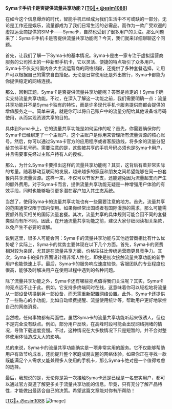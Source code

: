 **Syma卡手机卡是否提供流量共享功能？[[TG💪+ @esim1088](https://t.me/s/esim1088)]**

在如今这个信息爆炸的时代，智能手机已经成为我们生活中不可或缺的一部分。无论是工作还是娱乐，流量都成为了我们日常生活的必需品。而作为一款广受欢迎的虚拟运营商提供的SIM卡——Syma卡，自然也受到了很多用户的关注。那么问题来了：Syma卡手机卡是否提供流量共享功能呢？今天，我们就来详细聊聊这个问题。

首先，让我们了解一下Syma卡的基本情况。Syma卡是由一家专注于虚拟运营商服务的公司推出的一种新型手机卡，它以灵活、便捷的特点吸引了众多用户。Syma卡不仅支持国内各大主流运营商的网络频段，还提供了多种套餐选择，让用户可以根据自己的需求自由搭配。无论是日常使用还是外出旅行，Syma卡都能为你提供稳定的网络连接。

那么，回到正题，Syma卡是否提供流量共享功能呢？答案是肯定的！Syma卡确实支持流量共享功能。不过，在深入了解这一功能之前，我们需要明确一点：流量共享功能并不是Syma卡独有的特性，而是许多现代手机卡服务提供商都会提供的增值服务之一。简单来说，就是你可以将自己账户中的流量分配给其他设备或号码使用，从而实现资源共享的目的。

具体到Syma卡上，它的流量共享功能是如何运作的呢？首先，你需要确保你的Syma卡已经绑定了一个主账户。这个主账户是你用来管理所有流量资源的核心账号。然后，你可以通过Syma卡官方的应用程序或者客服热线，将多余的流量分配给其他手机号码。需要注意的是，这些被共享的手机号码必须也是Syma卡用户，并且需要事先经过主账户持有人的授权。

那么，为什么Syma卡要推出这样的流量共享功能呢？其实，这背后有着非常实际的考量。随着移动互联网的发展，越来越多的家庭和朋友之间希望能够在同一份套餐内共享流量资源。这样一来，不仅可以节省开支，还能避免因为流量超支而产生的额外费用。对于Syma卡而言，提供流量共享功能无疑是一种增强用户体验的有效手段，同时也能够吸引更多潜在客户加入其生态系统。

当然了，使用Syma卡的流量共享功能也有一些需要注意的地方。首先，流量共享的范围通常仅限于国内使用。如果你经常出国或者有国际漫游的需求，那么可能需要额外购买相关的国际流量套餐。其次，流量共享的具体规则可能会因不同的套餐类型而有所不同。因此，在开通流量共享功能之前，建议大家仔细阅读相关条款，以免产生不必要的误解。

说到这里，很多人可能会问：Syma卡的流量共享功能与其他运营商相比有什么优势呢？实际上，Syma卡的优势主要体现在以下几个方面。首先，Syma卡的资费相对较为亲民，尤其是在流量共享方面，价格往往比传统运营商更具竞争力。其次，Syma卡的操作界面设计得非常人性化，即使是初次接触流量共享功能的新手用户也能快速上手。最后，Syma卡的服务响应速度较快，客服团队的专业程度也很高，能够及时解决用户在使用过程中遇到的各种问题。

除了流量共享功能之外，Syma卡还有哪些亮点值得我们关注呢？其实，Syma卡的亮点远不止于此。例如，它支持多终端同时在线，这意味着你可以轻松地将流量从一部设备切换到另一部设备，而无需重新配置网络设置。此外，Syma卡还提供了一些贴心的小功能，比如自动续费提醒、流量使用统计等，帮助用户更好地掌控自己的网络消费。

当然啦，任何事物都有两面性。虽然Syma卡的流量共享功能听起来很诱人，但也不是完全没有缺点。例如，部分用户反映，在高峰时段可能会出现网络拥堵的情况，导致下载速度变慢。不过，这种情况在大多数情况下只是短暂的，并不会对整体使用体验造成太大的影响。

总的来说，Syma卡的流量共享功能确实是一项非常实用的服务。它不仅能够帮助用户有效节约成本，还能提升整个家庭或朋友圈的网络体验。如果你正在寻找一款既能满足个人需求又能兼顾多人使用的手机卡，那么Syma卡绝对是一个值得考虑的选择。

最后，我想说的是，无论你是第一次接触Syma卡还是已经是一名忠实用户，都可以通过官方渠道了解更多关于流量共享功能的信息。毕竟，只有充分了解产品特性，才能做出最适合自己的决策。希望这篇文章能对你有所帮助！

[[TG💪+ @esim1088](https://t.me/s/esim1088) ![Image](https://i.postimg.cc/4NQfJmqS/Snipaste-2025-05-13-00-14-12.png)]
